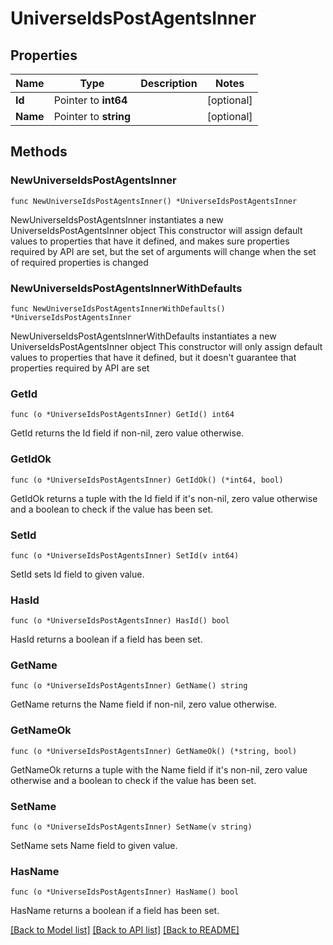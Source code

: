 # UniverseIdsPostAgentsInner

## Properties

Name | Type | Description | Notes
------------ | ------------- | ------------- | -------------
**Id** | Pointer to **int64** |  | [optional] 
**Name** | Pointer to **string** |  | [optional] 

## Methods

### NewUniverseIdsPostAgentsInner

`func NewUniverseIdsPostAgentsInner() *UniverseIdsPostAgentsInner`

NewUniverseIdsPostAgentsInner instantiates a new UniverseIdsPostAgentsInner object
This constructor will assign default values to properties that have it defined,
and makes sure properties required by API are set, but the set of arguments
will change when the set of required properties is changed

### NewUniverseIdsPostAgentsInnerWithDefaults

`func NewUniverseIdsPostAgentsInnerWithDefaults() *UniverseIdsPostAgentsInner`

NewUniverseIdsPostAgentsInnerWithDefaults instantiates a new UniverseIdsPostAgentsInner object
This constructor will only assign default values to properties that have it defined,
but it doesn't guarantee that properties required by API are set

### GetId

`func (o *UniverseIdsPostAgentsInner) GetId() int64`

GetId returns the Id field if non-nil, zero value otherwise.

### GetIdOk

`func (o *UniverseIdsPostAgentsInner) GetIdOk() (*int64, bool)`

GetIdOk returns a tuple with the Id field if it's non-nil, zero value otherwise
and a boolean to check if the value has been set.

### SetId

`func (o *UniverseIdsPostAgentsInner) SetId(v int64)`

SetId sets Id field to given value.

### HasId

`func (o *UniverseIdsPostAgentsInner) HasId() bool`

HasId returns a boolean if a field has been set.

### GetName

`func (o *UniverseIdsPostAgentsInner) GetName() string`

GetName returns the Name field if non-nil, zero value otherwise.

### GetNameOk

`func (o *UniverseIdsPostAgentsInner) GetNameOk() (*string, bool)`

GetNameOk returns a tuple with the Name field if it's non-nil, zero value otherwise
and a boolean to check if the value has been set.

### SetName

`func (o *UniverseIdsPostAgentsInner) SetName(v string)`

SetName sets Name field to given value.

### HasName

`func (o *UniverseIdsPostAgentsInner) HasName() bool`

HasName returns a boolean if a field has been set.


[[Back to Model list]](../README.md#documentation-for-models) [[Back to API list]](../README.md#documentation-for-api-endpoints) [[Back to README]](../README.md)


